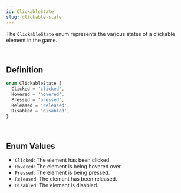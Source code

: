 ```yaml
---
id: ClickableState
slug: clickable-state
---
```


The `ClickableState` enum represents the various states of a clickable element in the game.

<br/>

## Definition

```ts
enum ClickableState {
  Clicked = 'clicked',
  Hovered = 'hovered',
  Pressed = 'pressed',
  Released = 'released',
  Disabled = 'disabled',
}
```

<br/>

## Enum Values

- `Clicked`: The element has been clicked.
- `Hovered`: The element is being hovered over.
- `Pressed`: The element is being pressed.
- `Released`: The element has been released.
- `Disabled`: The element is disabled.